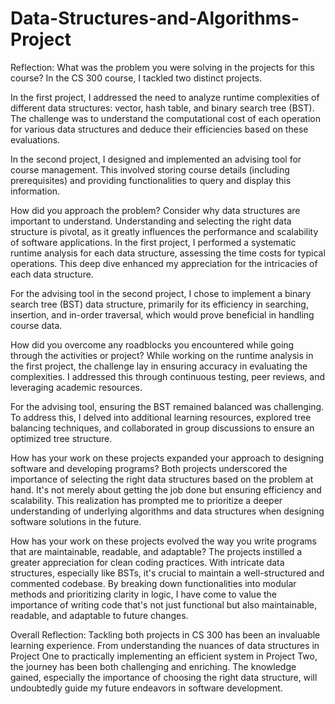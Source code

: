 # Data-Structures-and-Algorithms-Project

Reflection:
What was the problem you were solving in the projects for this course?
In the CS 300 course, I tackled two distinct projects.

In the first project, I addressed the need to analyze runtime complexities of different data structures: vector, hash table, and binary search tree (BST). The challenge was to understand the computational cost of each operation for various data structures and deduce their efficiencies based on these evaluations.

In the second project, I designed and implemented an advising tool for course management. This involved storing course details (including prerequisites) and providing functionalities to query and display this information.

How did you approach the problem? Consider why data structures are important to understand.
Understanding and selecting the right data structure is pivotal, as it greatly influences the performance and scalability of software applications. In the first project, I performed a systematic runtime analysis for each data structure, assessing the time costs for typical operations. This deep dive enhanced my appreciation for the intricacies of each data structure.

For the advising tool in the second project, I chose to implement a binary search tree (BST) data structure, primarily for its efficiency in searching, insertion, and in-order traversal, which would prove beneficial in handling course data.

How did you overcome any roadblocks you encountered while going through the activities or project?
While working on the runtime analysis in the first project, the challenge lay in ensuring accuracy in evaluating the complexities. I addressed this through continuous testing, peer reviews, and leveraging academic resources.

For the advising tool, ensuring the BST remained balanced was challenging. To address this, I delved into additional learning resources, explored tree balancing techniques, and collaborated in group discussions to ensure an optimized tree structure.

How has your work on these projects expanded your approach to designing software and developing programs?
Both projects underscored the importance of selecting the right data structures based on the problem at hand. It's not merely about getting the job done but ensuring efficiency and scalability. This realization has prompted me to prioritize a deeper understanding of underlying algorithms and data structures when designing software solutions in the future.

How has your work on these projects evolved the way you write programs that are maintainable, readable, and adaptable?
The projects instilled a greater appreciation for clean coding practices. With intricate data structures, especially like BSTs, it's crucial to maintain a well-structured and commented codebase. By breaking down functionalities into modular methods and prioritizing clarity in logic, I have come to value the importance of writing code that's not just functional but also maintainable, readable, and adaptable to future changes.

Overall Reflection:
Tackling both projects in CS 300 has been an invaluable learning experience. From understanding the nuances of data structures in Project One to practically implementing an efficient system in Project Two, the journey has been both challenging and enriching. The knowledge gained, especially the importance of choosing the right data structure, will undoubtedly guide my future endeavors in software development.
